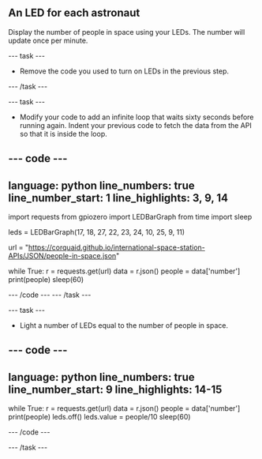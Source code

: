 ## An LED for each astronaut

Display the number of people in space using your LEDs. The number will update once per minute.

--- task ---

+ Remove the code you used to turn on LEDs in the previous step.

--- /task ---

--- task ---
- Modify your code to add an infinite loop that waits sixty seconds before running again. Indent your previous code to fetch the data from the API so that it is inside the loop. 

--- code ---
---
language: python
line_numbers: true
line_number_start: 1
line_highlights: 3, 9, 14
---
import requests
from gpiozero import LEDBarGraph
from time import sleep

leds = LEDBarGraph(17, 18, 27, 22, 23, 24, 10, 25, 9, 11)

url = "https://corquaid.github.io/international-space-station-APIs/JSON/people-in-space.json"

while True:
	r = requests.get(url)
	data = r.json()
	people = data['number']
	print(people)
	sleep(60)

--- /code ---
--- /task ---



--- task ---
- Light a number of LEDs equal to the number of people in space. 

--- code ---
---
language: python
line_numbers: true
line_number_start: 9
line_highlights: 14-15
---
while True:
	r = requests.get(url)
	data = r.json()
	people = data['number']
	print(people)
	leds.off()
	leds.value = people/10
	sleep(60)

--- /code ---

--- /task ---
